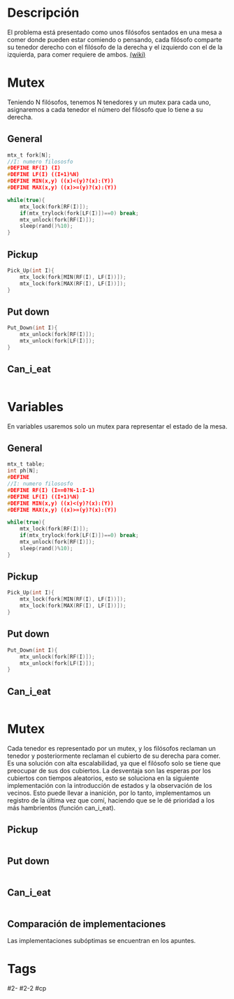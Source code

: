 # Descripción
El problema está presentado como unos filósofos sentados en una mesa a comer donde pueden estar comiendo o pensando, cada filósofo comparte su tenedor derecho con el filósofo de la derecha y el izquierdo con el de la izquierda, para comer requiere de ambos.
[(wiki)](https://es.wikipedia.org/wiki/Problema_de_la_cena_de_los_fil%C3%B3sofos)
# Mutex
Teniendo N filósofos, tenemos N tenedores y un mutex para cada uno, asignaremos a cada tenedor el número del filósofo que lo tiene a su derecha.
## General
```c
mtx_t fork[N];
//I: numero filososfo
#DEFINE RF(I) (I)
#DEFINE LF(I) ((I+1)%N)
#DEFINE MIN(x,y) ((x)<(y)?(x):(Y))
#DEFINE MAX(x,y) ((x)>=(y)?(x):(Y))

while(true){
	mtx_lock(fork[RF(I)]);
	if(mtx_trylock(fork[LF(I)])==0) break;
	mtx_unlock(fork[RF(I)]);
	sleep(rand()%10);
}
```
## Pickup
```c
Pick_Up(int I){
	mtx_lock(fork[MIN(RF(I), LF(I))]);
	mtx_lock(fork[MAX(RF(I), LF(I))]);
}
```
## Put down
```c
Put_Down(int I){
	mtx_unlock(fork[RF(I)]);
	mtx_unlock(fork[LF(I)]);
}
```
## Can_i_eat
```c

```
# Variables
En variables usaremos solo un mutex para representar el estado de la mesa.
## General
```c
mtx_t table;
int ph[N];
#DEFINE 
//I: numero filososfo
#DEFINE RF(I) (I==0?N-1:I-1)
#DEFINE LF(I) ((I+1)%N)
#DEFINE MIN(x,y) ((x)<(y)?(x):(Y))
#DEFINE MAX(x,y) ((x)>=(y)?(x):(Y))

while(true){
	mtx_lock(fork[RF(I)]);
	if(mtx_trylock(fork[LF(I)])==0) break;
	mtx_unlock(fork[RF(I)]);
	sleep(rand()%10);
}
```
## Pickup
```c
Pick_Up(int I){
	mtx_lock(fork[MIN(RF(I), LF(I))]);
	mtx_lock(fork[MAX(RF(I), LF(I))]);
}
```
## Put down
```c
Put_Down(int I){
	mtx_unlock(fork[RF(I)]);
	mtx_unlock(fork[LF(I)]);
}
```
## Can_i_eat
```c

```
# Mutex
Cada tenedor es representado por un mutex, y los filósofos reclaman un tenedor y posteriormente reclaman el cubierto de su derecha para comer.
Es una solución con alta escalabilidad, ya que el filósofo solo se tiene que preocupar de sus dos cubiertos.
La desventaja son las esperas por los cubiertos con tiempos aleatorios, esto se soluciona en la siguiente implementación con la introducción de estados y la observación de los vecinos. Esto puede llevar a inanición, por lo tanto, implementamos un registro de la última vez que comí, haciendo que se le dé prioridad a los más hambrientos (función can_i_eat).
## Pickup
```c

```
## Put down
```c

```
## Can_i_eat
```c

```
## Comparación de implementaciones
Las implementaciones subóptimas se encuentran en los apuntes.
# Tags
#2-
#2-2
#cp